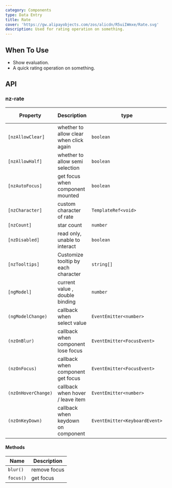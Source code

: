 ```yaml
---
category: Components
type: Data Entry
title: Rate
cover: 'https://gw.alipayobjects.com/zos/alicdn/R5uiIWmxe/Rate.svg'
description: Used for rating operation on something.
---
```


## When To Use

- Show evaluation.
- A quick rating operation on something.

## API

### nz-rate

| Property            | Description                             | type                          | Default                     | Global Config |
| ------------------- | --------------------------------------- | ----------------------------- | --------------------------- | ------------- |
| `[nzAllowClear]`    | whether to allow clear when click again | `boolean`                     | `true`                      | ✅            |
| `[nzAllowHalf]`     | whether to allow semi selection         | `boolean`                     | `false`                     | ✅            |
| `[nzAutoFocus]`     | get focus when component mounted        | `boolean`                     | `false`                     |
| `[nzCharacter]`     | custom character of rate                | `TemplateRef<void>`           | `<nz-icon nzType="star" />` |
| `[nzCount]`         | star count                              | `number`                      | `5`                         |
| `[nzDisabled]`      | read only, unable to interact           | `boolean`                     | `false`                     |
| `[nzTooltips]`      | Customize tooltip by each character     | `string[]`                    | `[]`                        |
| `[ngModel]`         | current value , double binding          | `number`                      | -                           |
| `(ngModelChange)`   | callback when select value              | `EventEmitter<number>`        | -                           |
| `(nzOnBlur)`        | callback when component lose focus      | `EventEmitter<FocusEvent>`    | -                           |
| `(nzOnFocus)`       | callback when component get focus       | `EventEmitter<FocusEvent>`    | -                           |
| `(nzOnHoverChange)` | callback when hover / leave item        | `EventEmitter<number>`        | -                           |
| `(nzOnKeyDown)`     | callback when keydown on component      | `EventEmitter<KeyboardEvent>` | -                           |

#### Methods

| Name      | Description  |
| --------- | ------------ |
| `blur()`  | remove focus |
| `focus()` | get focus    |

